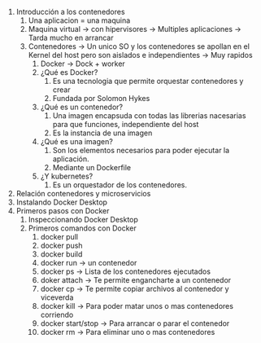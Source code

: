 1. Introducción a los contenedores
   1. Una aplicacion = una maquina
   2. Maquina virtual -> con hipervisores -> Multiples aplicaciones -> Tarda mucho en arrancar
   3. Contenedores -> Un unico SO y los contenedores se apollan en el Kernel del host pero son aislados e independientes -> Muy rapidos  
      1. Docker -> Dock + worker
      2. ¿Qué es Docker?
         1. Es una tecnologia que permite orquestar contenedores y crear
         2. Fundada por Solomon Hykes 
      3. ¿Qué es un contenedor?
         1. Una imagen encapsuda con todas las librerias nacesarias para que funciones, independiente del host
         2. Es la instancia de una imagen
      4. ¿Qué es una imagen?
         1. Son los elementos necesarios para poder ejecutar la aplicación.
         2. Mediante un Dockerfile
      5. ¿Y kubernetes?
         1. Es un orquestador de los contenedores. 
2. Relación contenedores y microservicios
3. Instalando Docker Desktop
4. Primeros pasos con Docker
    1. Inspeccionando Docker Desktop
    2. Primeros comandos con Docker
       1. docker pull
       2. docker push
       3. docker build
       4. docker run -> un contenedor
       5. docker ps -> Lista de los contenedores ejecutados
       6. doker attach -> Te permite engancharte a un contenedor
       7. docker cp -> Te permite copiar archivos al contenedor y viceverda  
       8. docker kill -> Para poder matar unos o mas contenedores corriendo
       9. docker start/stop   -> Para arrancar o parar el contenedor
       10. docker rm  -> Para eliminar uno o mas contenedores 
